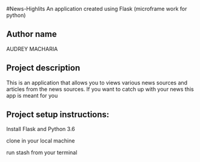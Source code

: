 #News-Highlits
 An application created using Flask (microframe work for python)


 ## Author name
 AUDREY MACHARIA


 ## Project description
 This is an application that allows you to views various news sources and articles from the news sources.
 If you want to catch up with your news this app is meant for you


 ## Project setup instructions:
 Install Flask and Python 3.6

 clone in your local machine

 run stash from your terminal